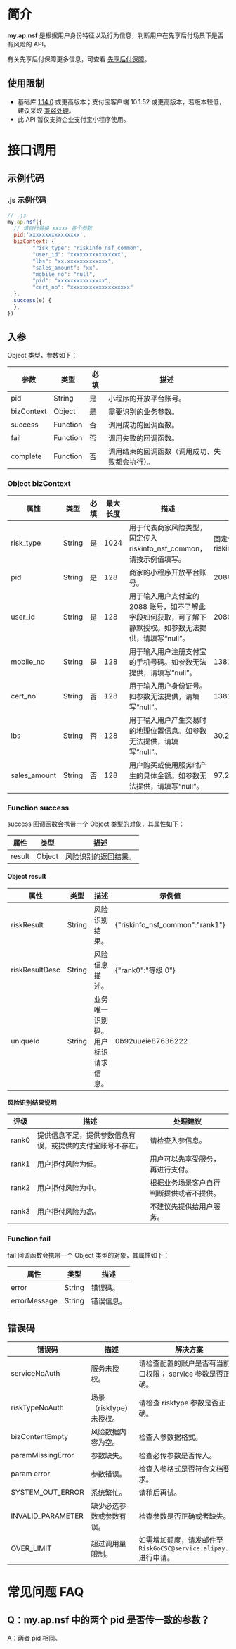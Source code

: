 # 简介
**my.ap.nsf** 是根据用户身份特征以及行为信息，判断用户在先享后付场景下是否有风险的 API。

有关先享后付保障更多信息，可查看 [先享后付保障](https://opendocs.alipay.com/mini/introduce/non-sufficient-funds)。

## 使用限制

- 基础库 [1.14.0](https://opendocs.alipay.com/mini/framework/lib) 或更高版本；支付宝客户端 10.1.52 或更高版本，若版本较低，建议采取 [兼容处理](https://opendocs.alipay.com/mini/framework/compatibility)。
- 此 API 暂仅支持企业支付宝小程序使用。

# 接口调用

## 示例代码

### .js 示例代码
```javascript
// .js
my.ap.nsf({
  // 请自行替换 xxxxx 各个参数
  pid:'xxxxxxxxxxxxxxxx',
  bizContext: {
        "risk_type": "riskinfo_nsf_common", 
        "user_id": "xxxxxxxxxxxxxxxx", 
        "lbs": "xx.xxxxxxxxxxxxx", 
        "sales_amount": "xx", 
        "mobile_no": "null", 
        "pid": "xxxxxxxxxxxxxxx",
        "cert_no": "xxxxxxxxxxxxxxxxxxx"
  },
  success(e) {
  },
})
```

## 入参
Object 类型，参数如下：

| **参数**   | **类型** | **必填** | **描述**                                       |
| ---------- | -------- | -------- | ---------------------------------------------- |
| pid        | String   | 是       | 小程序的开放平台账号。                         |
| bizContext | Object   | 是       | 需要识别的业务参数。                           |
| success    | Function | 否       | 调用成功的回调函数。                           |
| fail       | Function | 否       | 调用失败的回调函数。                           |
| complete   | Function | 否       | 调用结束的回调函数（调用成功、失败都会执行）。 |

### Object bizContext
| **属性**     | **类型** | **必填** | **最大长度** | **描述**                                                     | **示例值**                  |
| ------------ | -------- | -------- | ------------ | ------------------------------------------------------------ | --------------------------- |
| risk_type    | String   | 是       | 1024         | 用于代表商家风险类型，固定传入 riskinfo_nsf_common，请按示例值填写。 | 固定传入 riskinfo_nsf_common |
| pid          | String   | 是       | 128          | 商家的小程序开放平台账号。                                   | 2088345256451234            |
| user_id      | String   | 是       | 128          | 用于输入用户支付宝的 2088 账号，如不了解此字段如何获取，可了解下静默授权。如参数无法提供，请填写“null”。 | 2088501624560335            |
| mobile_no    | String   | 是       | 128          | 用于输入用户注册支付宝的手机号码。如参数无法提供，请填写“null”。 | 13810935692                 |
| cert_no      | String   | 否       | 128          | 用于输入用户身份证号。如参数无法提供，请填写“null”。         | 13810935692                 |
| lbs          | String   | 否       | 128          | 用于输入用户产生交易时的地理位置信息。如参数无法提供，请填写“null”。 | 30.2727707248263            |
| sales_amount | String   | 否       | 128          | 用户购买或使用服务时产生的具体金额。如参数无法提供，请填写“null”。 | 97.23                       |

### Function success
success 回调函数会携带一个 Object 类型的对象，其属性如下：

| **属性** | **类型** | **描述**             |
| -------- | -------- | -------------------- |
| result   | Object   | 风险识别的返回结果。 |

#### Object result
| **属性**       | **类型** | **描述**                                 | **示例值**                          |
| -------------- | -------- | ---------------------------------------- | ----------------------------------- |
| riskResult     | String   | 风险识别结果。                           | {\"riskinfo_nsf_common\":\"rank1\"} |
| riskResultDesc | String   | 风险信息描述。                           | {\"rank0\":\"等级 0\"}               |
| uniqueId       | String   | 业务唯一识别码。<br />用户标识请求信息。 | 0b92uueie87636222                   |

**风险识别结果说明**

| **评级** | **描述**                                                   | **处理建议**                             |
| -------- | ---------------------------------------------------------- | ---------------------------------------- |
| rank0    | 提供信息不足，提供参数信息有误，或提供的支付宝账号不存在。 | 请检查入参信息。                         |
| rank1    | 用户拒付风险为低。                                         | 用户可以先享受服务，再进行支付。         |
| rank2    | 用户拒付风险为中。                                         | 根据业务场景客户自行判断提供或者不提供。 |
| rank3    | 用户拒付风险为高。                                         | 不建议先提供给用户服务。                 |

### Function fail

fail 回调函数会携带一个 Object 类型的对象，其属性如下：

| **属性**     | **类型** | **描述**   |
| ------------ | -------- | ---------- |
| error        | String   | 错误码。   |
| errorMessage | String   | 错误信息。 |

## 错误码
| **错误码**        | **描述**                 | **解决方案**                                                 |
| ----------------- | ------------------------ | ------------------------------------------------------------ |
| serviceNoAuth     | 服务未授权。             | 请检查配置的账户是否有当前接口权限； service 参数是否正确。  |
| riskTypeNoAuth    | 场景（risktype）未授权。 | 请检查 risktype 参数是否正确。                               |
| bizContentEmpty   | 风险数据内容为空。       | 检查入参数据格式。                                           |
| paramMissingError | 参数缺失。               | 检查必传参数是否传入。                                       |
| param error       | 参数错误。               | 检查入参格式是否符合文档要求。                               |
| SYSTEM_OUT_ERROR  | 系统繁忙。               | 请稍后再试。                                                 |
| INVALID_PARAMETER | 缺少必选参数或参数有误。 | 检查参数是否正确或者缺失。                                   |
| OVER_LIMIT        | 超过调用量限制。         | 如需增加额度，请发邮件至 `RiskGoCSC@service.alipay.com` 进行申请。 |

# 常见问题 FAQ

## Q：my.ap.nsf 中的两个 pid 是否传一致的参数？ 
A：两者 pid 相同。
